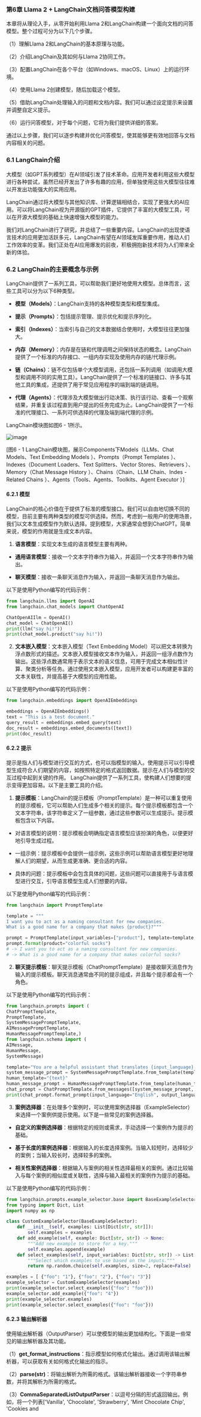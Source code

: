 ### 第6章 Llama 2 + LangChain文档问答模型构建

本章将从理论入手，从零开始利用Llama 2和LangChain构建一个面向文档的问答模型。整个过程可分为以下几个步骤。

（1）理解Llama 2和LangChain的基本原理与功能。

（2）介绍LangChain及其如何与Llama 2协同工作。

（3）配置LangChain在各个平台（如Windows、macOS、Linux）上的运行环境。

（4）使用Llama 2创建模型，随后加载这个模型。

（5）借助LangChain处理输入的问题和文档内容。我们可以通过设定提示来设置并调整自定义提示。 

（6）运行问答模型，对于每个问题，它将为我们提供详细的答案。



通过以上步骤，我们可以逐步构建并优化问答模型，使其能够更有效地回答与文档内容相关的问题。

### 6.1 LangChain介绍

大模型（如GPT系列模型）在AI领域引发了技术革命。应用开发者利用这些大模型进行各种尝试，虽然已经开发出了许多有趣的应用，但单独使用这些大模型往往难以开发出功能强大的实用应用。

LangChain通过将大模型与其他知识库、计算逻辑相结合，实现了更强大的AI应用。可以将LangChain视为开源版的GPT插件，它提供了丰富的大模型工具，可以在开源大模型的基础上快速增强大模型的能力。

我们对LangChain进行了研究，并总结了一些重要内容。LangChain的出现使语言技术的应用更加活跃多元，LangChain有望在AI领域发挥重要作用，推动人们工作效率的变革。我们正处在AI应用爆发的前夜，积极拥抱新技术将为人们带来全新的体验。

### 6.2 LangChain的主要概念与示例

LangChain提供了一系列工具，可以帮助我们更好地使用大模型。总体而言，这些工具可以分为以下6种类型。

- **模型（Models）**：LangChain支持的各种模型类型和模型集成。

- **提示（Prompts）**：包括提示管理、提示优化和提示序列化。 

- **索引（Indexes）**：当索引与自己的文本数据结合使用时，大模型往往更加强大。 

- **内存（Memory）**：内存是在链和代理调用之间保持状态的概念。LangChain提供了一个标准的内存接口、一组内存实现及使用内存的链/代理示例。 

- **链（Chains）**：链不仅包括单个大模型调用，还包括一系列调用（如调用大模型和调用不同的实用工具）。LangChain提供了一个标准的链接口、许多与其他工具的集成，还提供了用于常见应用程序的端到端的链调用。 

- **代理（Agents）**：代理涉及大模型做出行动决策、执行该行动、查看一个观察结果，并重复该过程直到用户提出的任务完成为止。LangChain提供了一个标准的代理接口、一系列可供选择的代理及端到端代理的示例。 



LangChain模块图如图6 - 1所示。

![image](https://github.com/user-attachments/assets/c8afec55-d196-4938-aaf5-c6a5ad1ffe66)


[图6 - 1 LangChain模块图，展示Components下Models（LLMs、Chat Models、Text Embedding Models ）、Prompts（Prompt Templates ）、Indexes（Document Loaders、Text Splitters、Vector Stores、Retrievers ）、Memory（Chat Message History ）、Chains（Chain、LLM Chain、Indes - Related Chains ）、Agents（Tools、Agents、Toolkits、Agent Executor ）]

#### 6.2.1 模型

LangChain的核心价值在于提供了标准的模型接口。我们可以自由地切换不同的模型，目前主要有两种类型的模型可供选择。然而，考虑到一般用户的使用场景，我们以文本生成模型作为默认选择。提到模型，大家通常会想到ChatGPT。简单来说，模型的作用就是生成文本内容。

1. **语言模型**：实现文本生成的语言模型主要有两种。

- **通用语言模型**：接收一个文本字符串作为输入，并返回一个文本字符串作为输出。 

- **聊天模型**：接收一条聊天消息作为输入，并返回一条聊天消息作为输出。 



以下是使用Python编写的代码示例：

```python
from langchain.llms import OpenAI
from langchain.chat_models import ChatOpenAI

ChatOpenAIIlm = OpenAI()
chat_model = ChatOpenAI()
print(llm("say hi!"))
print(chat_model.predict("say hi!"))
```

2. **文本嵌入模型**：文本嵌入模型（Text Embedding Model）可以把文本转换为浮点数形式的描述。文本嵌入模型接收文本作为输入，并返回一组浮点数作为输出。这些浮点数通常用于表示文本的语义信息，可用于完成文本相似性计算、聚类分析等任务。通过使用文本嵌入模型，应用开发者可以构建更丰富的文本关联性，并提高基于大模型的应用性能。



以下是使用Python编写的代码示例：

```python
from langchain.embeddings import OpenAIEmbeddings

embeddings = OpenAIEmbeddings()
text = "This is a test document."
query_result = embeddings.embed_query(text)
doc_result = embeddings.embed_documents([text])
print(doc_result)
```
#### 6.2.2 提示

提示是指人们与模型进行交互的方式，也可以指模型的输入。使用提示可以引导模型生成符合人们期望的内容，如按照特定的格式返回数据。提示在人们与模型的交互过程中起到关键的作用。
LangChain提供了一系列工具，使构建人们想要的提示变得更加容易。以下是主要工具的介绍。

1. **提示模板**：LangChain的提示模板（PromptTemplate）是一种可以重复使用的提示模板，它可以帮助人们生成多个相关的提示。每个提示模板都包含一个文本字符串，该字符串定义了一组参数，通过这些参数可以生成提示。提示模板包含以下内容。

- 对语言模型的说明：提示模板会明确指定语言模型应该扮演的角色，以便更好地引导生成过程。 

- 一组示例：提示模板中会提供一组示例，这些示例可以帮助语言模型更好地理解人们的期望，从而生成更准确、更合适的内容。 

- 具体的问题：提示模板中会包含具体的问题，这些问题可以直接用于与语言模型进行交互，引导语言模型生成人们想要的内容。 



以下是使用Python编写的代码示例：

```python
from langchain import PromptTemplate

template = """
I want you to act as a naming consultant for new companies.
What is a good name for a company that makes {product}?"""

prompt = PromptTemplate(input_variables=["product"], template=template,)
prompt.format(product="colorful socks")
# -> I want you to act as a naming consultant for new companies.
# -> What is a good name for a company that makes colorful socks?
```

2. **聊天提示模板**：聊天提示模板（ChatPromptTemplate）是接收聊天消息作为输入的提示模板。聊天消息通常由不同的提示组成，并且每个提示都会有一个角色。



以下是使用Python编写的代码示例：

```python
from langchain.prompts import (
ChatPromptTemplate,
PromptTemplate,
SystemMessagePromptTemplate,
AIMessagePromptTemplate,
HumanMessagePromptTemplate,)
from langchain.schema import (
AIMessage,
HumanMessage,
SystemMessage)

template="You are a helpful assistant that translates {input_language} to {output_language}."
system_message_prompt = SystemMessagePromptTemplate.from_template(template)
human_template="{text}"
human_message_prompt = HumanMessagePromptTemplate.from_template(human_template)
chat_prompt = ChatPromptTemplate.from_messages([system_message_prompt, human_message_prompt])
print(chat_prompt.format_prompt(input_language="English", output_language="French", text="I love programming.").to_messages())
```

3. **案例选择器**：在处理多个案例时，可以使用案例选择器（ExampleSelector）来选择一个案例供提示使用。以下是一些常见的案例选择器。

- **自定义的案例选择器**：根据特定的规则或需求，手动选择一个案例作为提示的基础。 

- **基于长度的案例选择器**：根据输入的长度选择案例。当输入较短时，选择较少的案例；当输入较长时，选择较多的案例。 

- **相关性案例选择器**：根据输入与案例的相关性选择最相关的案例。通过比较输入与每个案例的相似度或关联性，选择与输入最相关的案例作为提示的基础。 




以下是使用Python编写的代码示例：

```python
from langchain.prompts.example_selector.base import BaseExampleSelector
from typing import Dict, List
import numpy as np

class CustomExampleSelector(BaseExampleSelector):
    def __init__(self, examples: List[Dict[str, str]]):
        self.examples = examples
    def add_example(self, example: Dict[str, str]) -> None:
        """Add new example to store for a key."""
        self.examples.append(example)
    def select_examples(self, input_variables: Dict[str, str]) -> List[dict]:
        """Select which examples to use based on the inputs."""
        return np.random.choice(self.examples, size=2, replace=False)

examples = [ {"foo": "1"}, {"foo": "2"}, {"foo": "3"}]
example_selector = CustomExampleSelector(examples)
print(example_selector.select_examples({"foo": "foo"}))
example_selector.add_example({"foo": "4"})
print(example_selector.examples)
print(example_selector.select_examples({"foo": "foo"}))
```
#### 6.2.3 输出解析器

使用输出解析器（OutputParser）可以使模型的输出更加结构化。下面是一些常见的输出解析器及其功能。

（1）**get_format_instructions**：指示模型如何格式化输出。通过调用该输出解析器，可以获取有关如何格式化输出的指示。 

（2）**parse(str)**：将输出解析为所需的格式。该输出解析器接收一个字符串参数，并将其解析为所需的格式。 

（3）**CommaSeparatedListOutputParser**：以逗号分隔的形式返回输出。例如，将一个列表['Vanilla', 'Chocolate', 'Strawberry', 'Mint Chocolate Chip', 'Cookies and 
